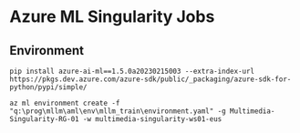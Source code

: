 # Azure ML Singularity Jobs

## Environment
```
pip install azure-ai-ml==1.5.0a20230215003 --extra-index-url https://pkgs.dev.azure.com/azure-sdk/public/_packaging/azure-sdk-for-python/pypi/simple/
```

```
az ml environment create -f "q:\prog\mllm\aml\env\mllm_train\environment.yaml" -g Multimedia-Singularity-RG-01 -w multimedia-singularity-ws01-eus
```

